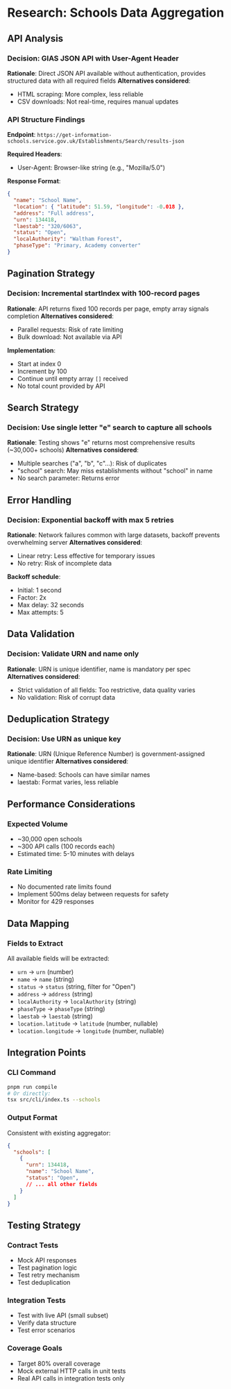 # Research: Schools Data Aggregation

## API Analysis

### Decision: GIAS JSON API with User-Agent Header
**Rationale**: Direct JSON API available without authentication, provides structured data with all required fields
**Alternatives considered**: 
- HTML scraping: More complex, less reliable
- CSV downloads: Not real-time, requires manual updates

### API Structure Findings

**Endpoint**: `https://get-information-schools.service.gov.uk/Establishments/Search/results-json`

**Required Headers**:
- User-Agent: Browser-like string (e.g., "Mozilla/5.0")

**Response Format**:
```json
{
  "name": "School Name",
  "location": { "latitude": 51.59, "longitude": -0.018 },
  "address": "Full address",
  "urn": 134418,
  "laestab": "320/6063",
  "status": "Open",
  "localAuthority": "Waltham Forest",
  "phaseType": "Primary, Academy converter"
}
```

## Pagination Strategy

### Decision: Incremental startIndex with 100-record pages
**Rationale**: API returns fixed 100 records per page, empty array signals completion
**Alternatives considered**: 
- Parallel requests: Risk of rate limiting
- Bulk download: Not available via API

**Implementation**:
- Start at index 0
- Increment by 100
- Continue until empty array `[]` received
- No total count provided by API

## Search Strategy

### Decision: Use single letter "e" search to capture all schools
**Rationale**: Testing shows "e" returns most comprehensive results (~30,000+ schools)
**Alternatives considered**:
- Multiple searches ("a", "b", "c"...): Risk of duplicates
- "school" search: May miss establishments without "school" in name
- No search parameter: Returns error

## Error Handling

### Decision: Exponential backoff with max 5 retries
**Rationale**: Network failures common with large datasets, backoff prevents overwhelming server
**Alternatives considered**:
- Linear retry: Less effective for temporary issues
- No retry: Risk of incomplete data

**Backoff schedule**:
- Initial: 1 second
- Factor: 2x
- Max delay: 32 seconds
- Max attempts: 5

## Data Validation

### Decision: Validate URN and name only
**Rationale**: URN is unique identifier, name is mandatory per spec
**Alternatives considered**:
- Strict validation of all fields: Too restrictive, data quality varies
- No validation: Risk of corrupt data

## Deduplication Strategy

### Decision: Use URN as unique key
**Rationale**: URN (Unique Reference Number) is government-assigned unique identifier
**Alternatives considered**:
- Name-based: Schools can have similar names
- laestab: Format varies, less reliable

## Performance Considerations

### Expected Volume
- ~30,000 open schools
- ~300 API calls (100 records each)
- Estimated time: 5-10 minutes with delays

### Rate Limiting
- No documented rate limits found
- Implement 500ms delay between requests for safety
- Monitor for 429 responses

## Data Mapping

### Fields to Extract
All available fields will be extracted:
- `urn` → `urn` (number)
- `name` → `name` (string)
- `status` → `status` (string, filter for "Open")
- `address` → `address` (string)
- `localAuthority` → `localAuthority` (string)
- `phaseType` → `phaseType` (string)
- `laestab` → `laestab` (string)
- `location.latitude` → `latitude` (number, nullable)
- `location.longitude` → `longitude` (number, nullable)

## Integration Points

### CLI Command
```bash
pnpm run compile
# Or directly:
tsx src/cli/index.ts --schools
```

### Output Format
Consistent with existing aggregator:
```json
{
  "schools": [
    {
      "urn": 134418,
      "name": "School Name",
      "status": "Open",
      // ... all other fields
    }
  ]
}
```

## Testing Strategy

### Contract Tests
- Mock API responses
- Test pagination logic
- Test retry mechanism
- Test deduplication

### Integration Tests
- Test with live API (small subset)
- Verify data structure
- Test error scenarios

### Coverage Goals
- Target 80% overall coverage
- Mock external HTTP calls in unit tests
- Real API calls in integration tests only